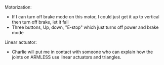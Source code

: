 Motorization:

- If I can turn off brake mode on this motor, I could just get it up to vertical then turn off brake, let it fall
- Three buttons, Up, down, "E-stop" which just turns off power and brake mode

Linear actuator:

- Charlie will put me in contact with someone who can explain how the joints on ARMLESS use linear actuators and triangles. 


